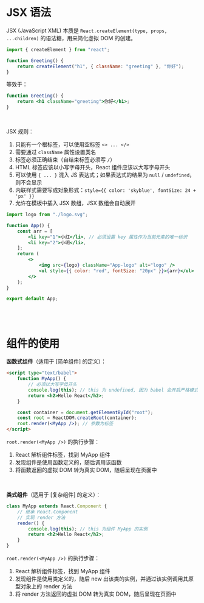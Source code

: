 # JSX 语法

JSX (JavaScript XML) 本质是 `React.createElement(type, props, ...children)` 的语法糖，用来简化虚拟 DOM 的创建。

```jsx
import { createElement } from "react";

function Greeting() {
    return createElement("h1", { className: "greeting" }, "你好");
}
```

等效于：

```jsx
function Greeting() {
    return <h1 className="greeting">你好</h1>;
}
```

<br>

JSX 规则：

1. 只能有一个根标签，可以使用空标签 `<> ... </>`
2. 需要通过 `className` 属性设置类名
3. 标签必须正确结束（自结束标签必须写 `/`）
4. HTML 标签应该以小写字母开头，React 组件应该以大写字母开头
5. 可以使用 `{ ... }` 混入 JS 表达式；如果表达式的结果为 `null` / `undefined`，则不会显示
6. 内联样式需要写成对象形式：`style={{ color: 'skyblue', fontSize: 24 + 'px' }}`
7. 允许在模板中插入 JSX 数组，JSX 数组会自动展开

```jsx
import logo from "./logo.svg";

function App() {
    const arr = [
        <li key="1">小红</li>, // 必须设置 key 属性作为当前元素的唯一标识
        <li key="2">小明</li>,
    ];
    return (
        <>
            <img src={logo} className="App-logo" alt="logo" />
            <ul style={{ color: "red", fontSize: "20px" }}>{arr}</ul>
        </>
    );
}

export default App;
```

<br><br>

# 组件的使用

**函数式组件**（适用于 [简单组件] 的定义）：

```html
<script type="text/babel">
    function MyApp() {
        // 必须以大写字母开头
        console.log(this); // this 为 undefined, 因为 babel 会开启严格模式
        return <h2>Hello React</h2>;
    }

    const container = document.getElementById("root");
    const root = ReactDOM.createRoot(container);
    root.render(<MyApp />); // 参数为标签
</script>
```

`root.render(<MyApp />)` 的执行步骤：

1.  React 解析组件标签，找到 MyApp 组件
2.  发现组件是使用函数定义的，随后调用该函数
3.  将函数返回的虚拟 DOM 转为真实 DOM，随后呈现在页面中

<br>

**类式组件**（适用于 [复杂组件] 的定义）：

```jsx
class MyApp extends React.Component {
    // 继承 React.Component
    // 实现 render 方法
    render() {
        console.log(this); // this 为组件 MyApp 的实例
        return <h2>Hello React</h2>;
    }
}
```

`root.render(<MyApp />)` 的执行步骤：

1.  React 解析组件标签，找到 MyApp 组件
2.  发现组件是使用类定义的，随后 new 出该类的实例，并通过该实例调用其原型对象上的 render 方法
3.  将 render 方法返回的虚拟 DOM 转为真实 DOM，随后呈现在页面中

<br>
